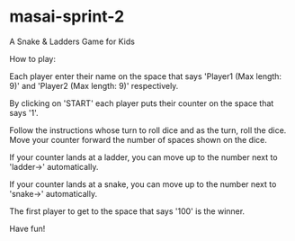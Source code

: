# masai-sprint-2
A Snake &amp; Ladders Game for Kids

How to play:


Each player enter their name on the space that says 'Player1 (Max length: 9)' and 'Player2 (Max length: 9)' respectively.

By clicking on 'START' each player puts their counter on the space that says '1'.

Follow the instructions whose turn to roll dice and as the turn, roll the dice. Move your counter forward the number of spaces shown on the dice.

If your counter lands at a ladder, you can move up to the number next to 'ladder->' automatically.

If your counter lands at a snake, you can move up to the number next to 'snake->' automatically.

The first player to get to the space that says '100' is the winner.


Have fun!
